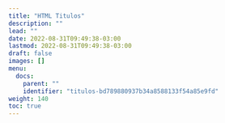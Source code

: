 ```yaml
---
title: "HTML Titulos"
description: ""
lead: ""
date: 2022-08-31T09:49:38-03:00
lastmod: 2022-08-31T09:49:38-03:00
draft: false
images: []
menu:
  docs:
    parent: ""
    identifier: "titulos-bd789880937b34a8588133f54a85e9fd"
weight: 140
toc: true
---
```

